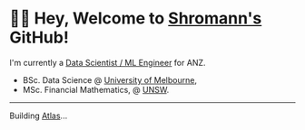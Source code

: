 # 👋🏼  Hey, Welcome to [Shromann's](https://www.linkedin.com/in/shromannmajumder/) GitHub!

I'm currently a [Data Scientist / ML Engineer](https://www.linkedin.com/in/shromannmajumder/) for ANZ.

- BSc. Data Science @ [University of Melbourne](https://study.unimelb.edu.au/find/courses/major/data-science/),
- MSc. Financial Mathematics, @ [UNSW](https://www.unsw.edu.au/study/postgraduate/master-of-financial-mathematics/).
---
Building [Atlas](https://github.com/shromann/atlas)...
